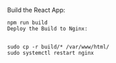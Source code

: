 Build the React App:

```
npm run build
Deploy the Build to Nginx:


sudo cp -r build/* /var/www/html/
sudo systemctl restart nginx
